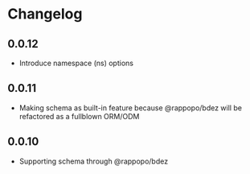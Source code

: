 # Changelog

## 0.0.12

* Introduce namespace (ns) options

## 0.0.11

* Making schema as built-in feature because @rappopo/bdez will be refactored as a fullblown ORM/ODM  

## 0.0.10

* Supporting schema through @rappopo/bdez